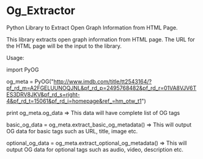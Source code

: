 # Og_Extractor
Python Library to Extract Open Graph Information from HTML Page.

This library extracts open graph information from HTML page. The URL for the HTML page will be the input to the library.

Usage:

import PyOG

og_meta = PyOG("http://www.imdb.com/title/tt2543164/?pf_rd_m=A2FGELUUNOQJNL&pf_rd_p=2495768482&pf_rd_r=01VA8VJV6TES3DRV8JKV&pf_rd_s=right-4&pf_rd_t=15061&pf_rd_i=homepage&ref_=hm_otw_t1")

print og_meta.og_data    =>   This data will have complete list of OG tags

basic_og_data = og_meta.extract_basic_og_metadata()  => This will output OG data for basic tags such as URL, title, image etc.

optional_og_data = og_meta.extract_optional_og_metadata() => This will output OG data for optional tags such as audio, video, description etc.


